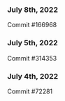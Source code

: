 ### July 8th, 2022

Commit #166968

### July 5th, 2022

Commit #314353


### July 4th, 2022

Commit #72281
